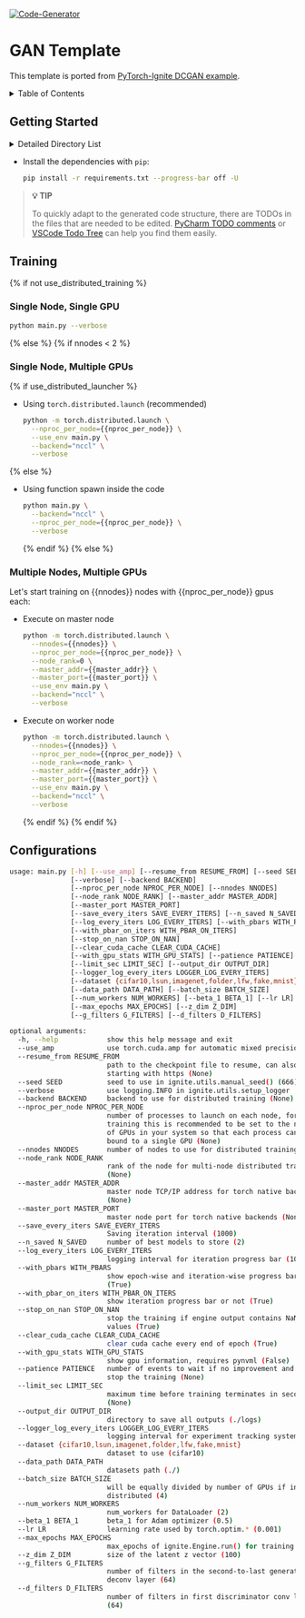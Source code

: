 [![Code-Generator](https://badgen.net/badge/Template%20by/Code-Generator/ee4c2c?labelColor=eaa700)](https://github.com/pytorch-ignite/code-generator)

# GAN Template

This template is ported from [PyTorch-Ignite DCGAN example](https://github.com/pytorch/ignite/tree/master/examples/gan).

<details>
<summary>
Table of Contents
</summary>

- [Getting Started](#getting-started)
- [Training](#training)
- [Configurations](#configurations)

</details>

## Getting Started

<details>
<summary>
Detailed Directory List
</summary>

```sh
gan
├── README.md
├── config.py
├── datasets.py
├── handlers.py
├── main.py
├── models.py
├── requirements.txt
├── test_all.py
├── trainers.py
└── utils.py
```

</details>

- Install the dependencies with `pip`:

  ```sh
  pip install -r requirements.txt --progress-bar off -U
  ```

> **💡 TIP**
>
> To quickly adapt to the generated code structure, there are TODOs in the files that are needed to be edited.
> [PyCharm TODO comments](https://www.jetbrains.com/help/pycharm/using-todo.html) or
> [VSCode Todo Tree](https://marketplace.visualstudio.com/items?itemName=Gruntfuggly.todo-tree)
> can help you find them easily.

## Training

{% if not use_distributed_training %}

### Single Node, Single GPU

```sh
python main.py --verbose
```

{% else %}
{% if nnodes < 2 %}

### Single Node, Multiple GPUs

{% if use_distributed_launcher %}

- Using `torch.distributed.launch` (recommended)

  ```sh
  python -m torch.distributed.launch \
    --nproc_per_node={{nproc_per_node}} \
    --use_env main.py \
    --backend="nccl" \
    --verbose
  ```

{% else %}

- Using function spawn inside the code

  ```sh
  python main.py \
    --backend="nccl" \
    --nproc_per_node={{nproc_per_node}} \
    --verbose
  ```

  {% endif %}
  {% else %}

### Multiple Nodes, Multiple GPUs

Let's start training on {{nnodes}} nodes with {{nproc_per_node}} gpus each:

- Execute on master node

  ```sh
  python -m torch.distributed.launch \
    --nnodes={{nnodes}} \
    --nproc_per_node={{nproc_per_node}} \
    --node_rank=0 \
    --master_addr={{master_addr}} \
    --master_port={{master_port}} \
    --use_env main.py \
    --backend="nccl" \
    --verbose
  ```

- Execute on worker node

  ```sh
  python -m torch.distributed.launch \
    --nnodes={{nnodes}} \
    --nproc_per_node={{nproc_per_node}} \
    --node_rank=<node_rank> \
    --master_addr={{master_addr}} \
    --master_port={{master_port}} \
    --use_env main.py \
    --backend="nccl" \
    --verbose
  ```

  {% endif %}
  {% endif %}

## Configurations

```sh
usage: main.py [-h] [--use_amp] [--resume_from RESUME_FROM] [--seed SEED]
               [--verbose] [--backend BACKEND]
               [--nproc_per_node NPROC_PER_NODE] [--nnodes NNODES]
               [--node_rank NODE_RANK] [--master_addr MASTER_ADDR]
               [--master_port MASTER_PORT]
               [--save_every_iters SAVE_EVERY_ITERS] [--n_saved N_SAVED]
               [--log_every_iters LOG_EVERY_ITERS] [--with_pbars WITH_PBARS]
               [--with_pbar_on_iters WITH_PBAR_ON_ITERS]
               [--stop_on_nan STOP_ON_NAN]
               [--clear_cuda_cache CLEAR_CUDA_CACHE]
               [--with_gpu_stats WITH_GPU_STATS] [--patience PATIENCE]
               [--limit_sec LIMIT_SEC] [--output_dir OUTPUT_DIR]
               [--logger_log_every_iters LOGGER_LOG_EVERY_ITERS]
               [--dataset {cifar10,lsun,imagenet,folder,lfw,fake,mnist}]
               [--data_path DATA_PATH] [--batch_size BATCH_SIZE]
               [--num_workers NUM_WORKERS] [--beta_1 BETA_1] [--lr LR]
               [--max_epochs MAX_EPOCHS] [--z_dim Z_DIM]
               [--g_filters G_FILTERS] [--d_filters D_FILTERS]

optional arguments:
  -h, --help            show this help message and exit
  --use_amp             use torch.cuda.amp for automatic mixed precision
  --resume_from RESUME_FROM
                        path to the checkpoint file to resume, can also url
                        starting with https (None)
  --seed SEED           seed to use in ignite.utils.manual_seed() (666)
  --verbose             use logging.INFO in ignite.utils.setup_logger
  --backend BACKEND     backend to use for distributed training (None)
  --nproc_per_node NPROC_PER_NODE
                        number of processes to launch on each node, for GPU
                        training this is recommended to be set to the number
                        of GPUs in your system so that each process can be
                        bound to a single GPU (None)
  --nnodes NNODES       number of nodes to use for distributed training (None)
  --node_rank NODE_RANK
                        rank of the node for multi-node distributed training
                        (None)
  --master_addr MASTER_ADDR
                        master node TCP/IP address for torch native backends
                        (None)
  --master_port MASTER_PORT
                        master node port for torch native backends (None)
  --save_every_iters SAVE_EVERY_ITERS
                        Saving iteration interval (1000)
  --n_saved N_SAVED     number of best models to store (2)
  --log_every_iters LOG_EVERY_ITERS
                        logging interval for iteration progress bar (100)
  --with_pbars WITH_PBARS
                        show epoch-wise and iteration-wise progress bars
                        (True)
  --with_pbar_on_iters WITH_PBAR_ON_ITERS
                        show iteration progress bar or not (True)
  --stop_on_nan STOP_ON_NAN
                        stop the training if engine output contains NaN/inf
                        values (True)
  --clear_cuda_cache CLEAR_CUDA_CACHE
                        clear cuda cache every end of epoch (True)
  --with_gpu_stats WITH_GPU_STATS
                        show gpu information, requires pynvml (False)
  --patience PATIENCE   number of events to wait if no improvement and then
                        stop the training (None)
  --limit_sec LIMIT_SEC
                        maximum time before training terminates in seconds
                        (None)
  --output_dir OUTPUT_DIR
                        directory to save all outputs (./logs)
  --logger_log_every_iters LOGGER_LOG_EVERY_ITERS
                        logging interval for experiment tracking system (100)
  --dataset {cifar10,lsun,imagenet,folder,lfw,fake,mnist}
                        dataset to use (cifar10)
  --data_path DATA_PATH
                        datasets path (./)
  --batch_size BATCH_SIZE
                        will be equally divided by number of GPUs if in
                        distributed (4)
  --num_workers NUM_WORKERS
                        num_workers for DataLoader (2)
  --beta_1 BETA_1       beta_1 for Adam optimizer (0.5)
  --lr LR               learning rate used by torch.optim.* (0.001)
  --max_epochs MAX_EPOCHS
                        max_epochs of ignite.Engine.run() for training (2)
  --z_dim Z_DIM         size of the latent z vector (100)
  --g_filters G_FILTERS
                        number of filters in the second-to-last generator
                        deconv layer (64)
  --d_filters D_FILTERS
                        number of filters in first discriminator conv layer
                        (64)
```
